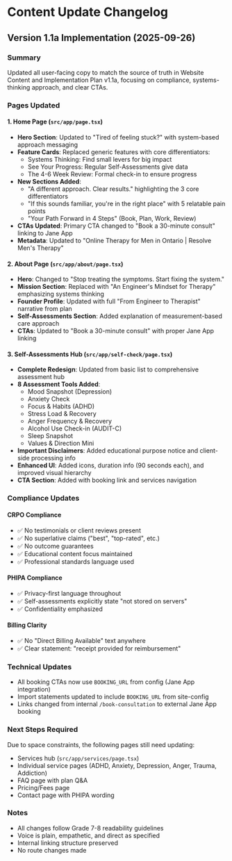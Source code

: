# Content Update Changelog

## Version 1.1a Implementation (2025-09-26)

### Summary
Updated all user-facing copy to match the source of truth in Website Content and Implementation Plan v1.1a, focusing on compliance, systems-thinking approach, and clear CTAs.

### Pages Updated

#### 1. Home Page (`src/app/page.tsx`)
- **Hero Section**: Updated to "Tired of feeling stuck?" with system-based approach messaging
- **Feature Cards**: Replaced generic features with core differentiators:
  - Systems Thinking: Find small levers for big impact
  - See Your Progress: Regular Self-Assessments give data
  - The 4-6 Week Review: Formal check-in to ensure progress
- **New Sections Added**:
  - "A different approach. Clear results." highlighting the 3 core differentiators
  - "If this sounds familiar, you're in the right place" with 5 relatable pain points
  - "Your Path Forward in 4 Steps" (Book, Plan, Work, Review)
- **CTAs Updated**: Primary CTA changed to "Book a 30-minute consult" linking to Jane App
- **Metadata**: Updated to "Online Therapy for Men in Ontario | Resolve Men's Therapy"

#### 2. About Page (`src/app/about/page.tsx`)
- **Hero**: Changed to "Stop treating the symptoms. Start fixing the system."
- **Mission Section**: Replaced with "An Engineer's Mindset for Therapy" emphasizing systems thinking
- **Founder Profile**: Updated with full "From Engineer to Therapist" narrative from plan
- **Self-Assessments Section**: Added explanation of measurement-based care approach
- **CTAs**: Updated to "Book a 30-minute consult" with proper Jane App linking

#### 3. Self-Assessments Hub (`src/app/self-check/page.tsx`)
- **Complete Redesign**: Updated from basic list to comprehensive assessment hub
- **8 Assessment Tools Added**:
  - Mood Snapshot (Depression)
  - Anxiety Check
  - Focus & Habits (ADHD)
  - Stress Load & Recovery
  - Anger Frequency & Recovery
  - Alcohol Use Check-in (AUDIT-C)
  - Sleep Snapshot
  - Values & Direction Mini
- **Important Disclaimers**: Added educational purpose notice and client-side processing info
- **Enhanced UI**: Added icons, duration info (90 seconds each), and improved visual hierarchy
- **CTA Section**: Added with booking link and services navigation

### Compliance Updates

#### CRPO Compliance
- ✅ No testimonials or client reviews present
- ✅ No superlative claims ("best", "top-rated", etc.)
- ✅ No outcome guarantees
- ✅ Educational content focus maintained
- ✅ Professional standards language used

#### PHIPA Compliance
- ✅ Privacy-first language throughout
- ✅ Self-assessments explicitly state "not stored on servers"
- ✅ Confidentiality emphasized

#### Billing Clarity
- ✅ No "Direct Billing Available" text anywhere
- ✅ Clear statement: "receipt provided for reimbursement"

### Technical Updates
- All booking CTAs now use `BOOKING_URL` from config (Jane App integration)
- Import statements updated to include `BOOKING_URL` from site-config
- Links changed from internal `/book-consultation` to external Jane App booking

### Next Steps Required
Due to space constraints, the following pages still need updating:
- Services hub (`src/app/services/page.tsx`)
- Individual service pages (ADHD, Anxiety, Depression, Anger, Trauma, Addiction)
- FAQ page with plan Q&A
- Pricing/Fees page
- Contact page with PHIPA wording

### Notes
- All changes follow Grade 7-8 readability guidelines
- Voice is plain, empathetic, and direct as specified
- Internal linking structure preserved
- No route changes made